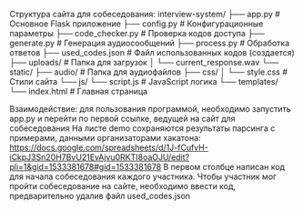 Структура сайта для собеседования:
interview-system/
├── app.py                # Основное Flask приложение
├── config.py             # Конфигурационные параметры
├── code_checker.py       # Проверка кодов доступа
├── generate.py           # Генерация аудиосообщений
├── process.py            # Обработка ответов
├── used_codes.json       # Файл использованных кодов (создается)
├── uploads/              # Папка для загрузок
│   └── current_response.wav
└── static/
    ├── audio/            # Папка для аудиофайлов
    ├── css/
    │   └── style.css     # Стили сайта
    └── js/
        └── script.js     # JavaScript логика
└── templates/
    └── index.html        # Главная страница

Взаимодействие: для пользования программой, необходимо запустить app.py и перейти по первой ссылке, ведущей на сайт для собеседования
На листе demo сохраняются результаты парсинга с примерами, данными организаторами хакатона: https://docs.google.com/spreadsheets/d/1J-fCufvH-iCkpJ3Sn20H7BvU21EvAjvu0RKTI8oaOJU/edit?pli=1&gid=1533381678#gid=1533381678
В первом столбце написан код для начала собеседования каждого участника. Чтобы участник мог пройти собеседование на сайте, необходимо ввести код, предварительно удалив файл used_codes.json
